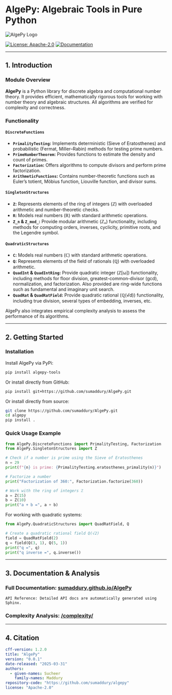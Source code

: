 # AlgePy: Algebraic Tools in Pure Python

![AlgePy Logo](https://upload.wikimedia.org/wikipedia/commons/thumb/f/fd/Algebra_Proof_Diagram_Inverse.svg/640px-Algebra_Proof_Diagram_Inverse.svg.png)

[![License: Apache-2.0](https://img.shields.io/badge/License-Apache%202.0-blue.svg)](LICENSE.txt)
[![Documentation](https://img.shields.io/badge/docs-sumaddury.github.io/AlgePy-blue)](https://sumaddury.github.io/AlgePy/)

---

## 1. Introduction

### Module Overview

**AlgePy** is a Python library for discrete algebra and computational number theory. It provides efficient, mathematically rigorous tools for working with number theory and algebraic structures. All algorithms are verified for complexity and correctness.

### Functionality

#### `DiscreteFunctions`
- **`PrimalityTesting`:** Implements deterministic (Sieve of Eratosthenes) and probabilistic (Fermat, Miller–Rabin) methods for testing prime numbers.
- **`PrimeNumberTheorem`:** Provides functions to estimate the density and count of primes.
- **`Factorization`:** Offers algorithms to compute divisors and perform prime factorization.
- **`ArithmeticFunctions`:** Contains number-theoretic functions such as Euler’s totient, Möbius function, Liouville function, and divisor sums.

#### `SingletonStructures`
- **`Z`:**  Represents elements of the ring of integers (ℤ) with overloaded arithmetic and number-theoretic checks.
- **`R`:**  Models real numbers (ℝ) with standard arithmetic operations.
- **`Z_n` & `Z_mod_`:**  Provide modular arithmetic (ℤₙ) functionality, including methods for computing orders, inverses, cyclicity, primitive roots, and the Legendre symbol.

#### `QuadraticStructures`
- **`C`:**  Models real numbers (ℂ) with standard arithmetic operations.
- **`Q`:**  Represents elements of the field of rationals (ℚ) with overloaded arithmetic.
- **`QuadInt` & `QuadIntRing`:**  Provide quadratic integer (ℤ[ω]) functionality, including methods for floor division, greatest-common-divisor (gcd), normalization, and factorization. Also provided are ring-wide functions such as fundamental and imaginary unit search.
- **`QuadRat` & `QuadRatField`:** Provide quadratic rational (ℚ(√d)) functionality, including true division, several types of embedding, inverses, etc.

AlgePy also integrates empirical complexity analysis to assess the performance of its algorithms.

---
## 2. Getting Started

### Installation

Install AlgePy via PyPi:
```bash
pip install algepy-tools
```

Or install directly from GitHub:

```bash
pip install git+https://github.com/sumaddury/AlgePy.git
```

Or install directly from source:

```bash
git clone https://github.com/sumaddury/AlgePy.git
cd algepy
pip install .
```

### Quick Usage Example

```python
from AlgePy.DiscreteFunctions import PrimalityTesting, Factorization
from AlgePy.SingletonStructures import Z

# Check if a number is prime using the Sieve of Eratosthenes
n = 29
print(f"{n} is prime: {PrimalityTesting.eratosthenes_primality(n)}")

# Factorize a number
print("Factorization of 360:", Factorization.factorize(360))

# Work with the ring of integers ℤ
a = Z(15)
b = Z(10)
print("a + b =", a + b)
```
For working with quadratic systems:
```python
from AlgePy.QuadraticStructures import QuadRatField, Q

# Create a quadratic rational field Q(√2)
field = QuadRatField(2)
q = field(Q(3, 1), Q(5, 1))
print("q =", q)
print("q inverse =", q.inverse())
```

---
## 3. Documentation & Analysis

### Full Documentation: [sumaddury.github.io/AlgePy](https://sumaddury.github.io/AlgePy/index.html)
    API Reference: Detailed API docs are automatically generated using Sphinx.
### Complexity Analysis: [/complexity/](https://github.com/sumaddury/AlgePy/blob/main/complexity/)

---
## 4. Citation

```yaml
cff-version: 1.2.0
title: "AlgePy"
version: "0.0.1"
date-released: "2025-03-31"
authors:
  - given-names: Sucheer
    family-names: Maddury
repository-code: "https://github.com/sumaddury/algepy"
license: "Apache-2.0"
```
